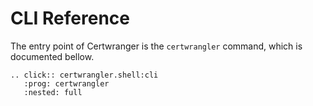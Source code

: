 # CLI Reference

The entry point of Certwranger is the `certwrangler` command, which is documented bellow.

```{eval-rst}
.. click:: certwrangler.shell:cli
   :prog: certwrangler
   :nested: full
```
